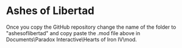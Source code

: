 # Ashes of Libertad
 
Once you copy the GitHub repository change the name of the folder to "ashesoflibertad" and copy paste the .mod file above in Documents\Paradox Interactive\Hearts of Iron IV\mod.